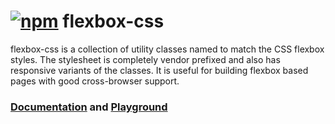 # [![npm](https://img.shields.io/npm/v/flexbox-css.svg?maxAge=3600)](https://www.npmjs.com/package/flexbox-css) flexbox-css
flexbox-css is a collection of utility classes named to match the CSS flexbox styles. The stylesheet is completely vendor prefixed and also has responsive variants of the classes. It is useful for building flexbox based pages with good cross-browser support.
### [Documentation](https://moodysalem.com/flexbox-css/) and [Playground](https://moodysalem.com/flexbox-css/interactive)
